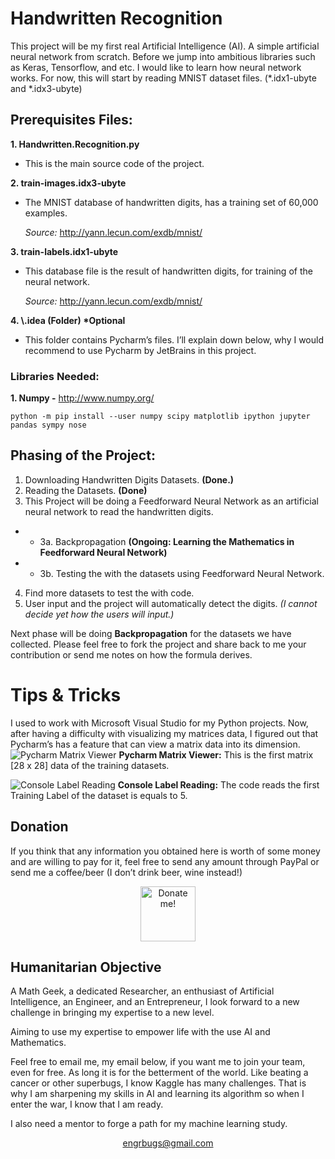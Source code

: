 # Handwritten Recognition
This project will be my first real Artificial Intelligence (AI).  A simple artificial neural network from scratch. Before we jump into ambitious libraries such as Keras, Tensorflow, and etc. I would like to learn how neural network works. For now, this will start by reading MNIST dataset files. (*.idx1-ubyte and *.idx3-ubyte)


## Prerequisites Files:
**1. Handwritten.Recognition.py</a>**
- This is the main source code of the project.

**2.	train-images.idx3-ubyte**
- The MNIST database of handwritten digits, has a training set of 60,000 examples. 

    <i>Source:</i> http://yann.lecun.com/exdb/mnist/

**3.	train-labels.idx1-ubyte**
- This database file is the result of handwritten digits, for training of the neural network.

    <i>Source:</i> http://yann.lecun.com/exdb/mnist/

**4. \\.idea (Folder) \*Optional**
- This folder contains Pycharm’s files. I’ll explain down below, why I would recommend to use Pycharm by JetBrains in this project.

### Libraries Needed:
**1. Numpy -** http://www.numpy.org/

    python -m pip install --user numpy scipy matplotlib ipython jupyter pandas sympy nose

## Phasing of the Project:
1.	Downloading Handwritten Digits Datasets. <b>(Done.)</b>
2.	Reading the Datasets. <b>(Done)</b>
3.	This Project will be doing a Feedforward Neural Network as an artificial neural network to read the handwritten digits.
 - - 3a.	Backpropagation <b>(Ongoing: Learning the Mathematics in Feedforward Neural Network)</b>
- - 3b.	Testing the with the datasets using Feedforward Neural Network.
4.	Find more datasets to test the with code.
5.	User input and the project will automatically detect the digits. <i>(I cannot decide yet how the users will input.)</i>

Next phase will be doing <b>Backpropagation</b> for the datasets we have collected. Please feel free to fork the project and share back to me your contribution or send me notes on how the formula derives.

# Tips & Tricks
I used to work with Microsoft Visual Studio for my Python projects. Now, after having a difficulty with visualizing my matrices data, I figured out that Pycharm’s has a feature that can view a matrix data into its dimension.
![Pycharm Matrix Viewer](https://i.imgur.com/p8C2pLN.png)
<b>Pycharm Matrix Viewer:</b> This is the first matrix [28 x 28] data of the training datasets.

![Console Label Reading](https://i.imgur.com/PZaUYUx.png) <b>Console Label Reading:</b> The code reads the first Training Label of the dataset is equals to 5.

## Donation
If you think that any information you obtained here is worth of some money and are willing to pay for it, feel free to send any amount through PayPal or send me a coffee/beer (I don’t drink beer, wine instead!)

[<center><img alt="Donate me!" height="88" src="https://i.imgur.com/iyfHXE2.png" /></center>](https://www.paypal.me/HerbySio "Thank you")

## Humanitarian Objective
A Math Geek, a dedicated Researcher, an enthusiast of Artificial Intelligence, an Engineer, and an Entrepreneur, I look forward to a new challenge in bringing my expertise to a new level.

Aiming to use my expertise to empower life with the use AI and Mathematics. 

Feel free to email me, my email below, if you want me to join your team, even for free. As long it is for the betterment of the world. Like beating a cancer or other superbugs, I know Kaggle has many challenges. That is why I am sharpening my skills in AI and learning its algorithm so when I enter the war, I know that I am ready. 

I also need a mentor to forge a path for my machine learning study.

[<center>engrbugs@gmail.com</center>](mailto:engrbugs@gmail.com "engrbugs@gmail.com")